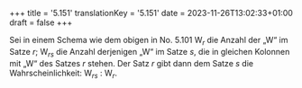 +++
title = '5.151'
translationKey = '5.151'
date = 2023-11-26T13:02:33+01:00
draft = false
+++

Sei in einem Schema wie dem obigen in No. 5.101 <span class="mathmode"><span class="mathrm">W</span><sub><var>r</var></sub></span> die Anzahl der „W“ im Satze <span class="mathmode"><var>r</var></span>; <span class="mathmode"><span class="mathrm">W</span><sub><var>rs</var></sub></span> die Anzahl derjenigen „W“ im Satze <span class="mathmode"><var>s</var></span>, die in gleichen Kolonnen mit „W“ des Satzes <span class="mathmode"><var>r</var></span> stehen. Der Satz <span class="mathmode"><var>r</var></span> gibt dann dem Satze <span class="mathmode"><var>s</var></span> die Wahrscheinlichkeit: <span class="mathmode"><span class="mathrm">W</span><sub><var>rs</var></sub> : <span class="mathrm">W</span><sub><var>r</var></sub></span>.

